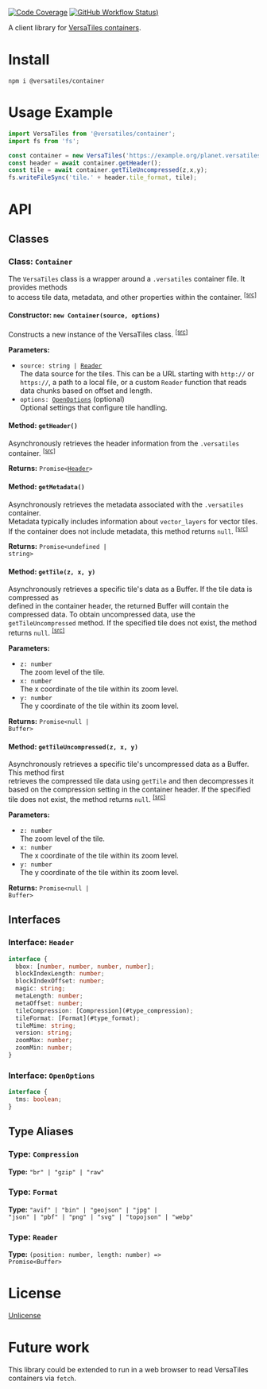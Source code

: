 [![Code Coverage](https://codecov.io/gh/versatiles-org/node-versatiles/branch/main/graph/badge.svg?token=IDHAI13M0K)](https://codecov.io/gh/versatiles-org/node-versatiles)
[![GitHub Workflow Status)](https://img.shields.io/github/actions/workflow/status/versatiles-org/node-versatiles-container/ci.yml)](https://github.com/versatiles-org/node-versatiles-container/actions/workflows/ci.yml)

A client library for [VersaTiles containers](https://github.com/versatiles-org/versatiles-spec).

# Install

`npm i @versatiles/container`

# Usage Example

```js
import VersaTiles from '@versatiles/container';
import fs from 'fs';

const container = new VersaTiles('https://example.org/planet.versatiles');
const header = await container.getHeader();
const tile = await container.getTileUncompressed(z,x,y);
fs.writeFileSync('tile.' + header.tile_format, tile);
```

# API

<!--- This chapter is generated automatically --->

## Classes

### Class: `Container`<a id="class_container"></a>

The `VersaTiles` class is a wrapper around a `.versatiles` container file. It provides methods\
to access tile data, metadata, and other properties within the container. <sup><a href="https://github.com/versatiles-org/node-versatiles-container/blob/84e4c84/src/index.ts#L38">\[src]</a></sup>

#### Constructor: `new Container(source, options)`

Constructs a new instance of the VersaTiles class. <sup><a href="https://github.com/versatiles-org/node-versatiles-container/blob/84e4c84/src/index.ts#L59">\[src]</a></sup>

**Parameters:**

* <code>source: string | [Reader](#type_reader)</code>\
  The data source for the tiles. This can be a URL starting with `http://` or `https://`,
  a path to a local file, or a custom `Reader` function that reads data chunks based on offset and length.
* <code>options: [OpenOptions](#interface_openoptions)</code> (optional)\
  Optional settings that configure tile handling.

#### Method: `getHeader()`

Asynchronously retrieves the header information from the `.versatiles` container. <sup><a href="https://github.com/versatiles-org/node-versatiles-container/blob/84e4c84/src/index.ts#L81">\[src]</a></sup>

**Returns:** <code>Promise<[Header](#interface_header)></code>

#### Method: `getMetadata()`

Asynchronously retrieves the metadata associated with the `.versatiles` container.\
Metadata typically includes information about `vector_layers` for vector tiles.
If the container does not include metadata, this method returns `null`. <sup><a href="https://github.com/versatiles-org/node-versatiles-container/blob/84e4c84/src/index.ts#L128">\[src]</a></sup>

**Returns:** <code>Promise\<undefined | string></code>

#### Method: `getTile(z, x, y)`

Asynchronously retrieves a specific tile's data as a Buffer. If the tile data is compressed as\
defined in the container header, the returned Buffer will contain the compressed data.
To obtain uncompressed data, use the `getTileUncompressed` method.
If the specified tile does not exist, the method returns `null`. <sup><a href="https://github.com/versatiles-org/node-versatiles-container/blob/84e4c84/src/index.ts#L155">\[src]</a></sup>

**Parameters:**

* <code>z: number</code>\
  The zoom level of the tile.
* <code>x: number</code>\
  The x coordinate of the tile within its zoom level.
* <code>y: number</code>\
  The y coordinate of the tile within its zoom level.

**Returns:** <code>Promise\<null | Buffer></code>

#### Method: `getTileUncompressed(z, x, y)`

Asynchronously retrieves a specific tile's uncompressed data as a Buffer. This method first\
retrieves the compressed tile data using `getTile` and then decompresses it based on the
compression setting in the container header.
If the specified tile does not exist, the method returns `null`. <sup><a href="https://github.com/versatiles-org/node-versatiles-container/blob/84e4c84/src/index.ts#L203">\[src]</a></sup>

**Parameters:**

* <code>z: number</code>\
  The zoom level of the tile.
* <code>x: number</code>\
  The x coordinate of the tile within its zoom level.
* <code>y: number</code>\
  The y coordinate of the tile within its zoom level.

**Returns:** <code>Promise\<null | Buffer></code>

## Interfaces

### Interface: `Header`<a id="interface_header"></a>

```typescript
interface {
  bbox: [number, number, number, number];
  blockIndexLength: number;
  blockIndexOffset: number;
  magic: string;
  metaLength: number;
  metaOffset: number;
  tileCompression: [Compression](#type_compression);
  tileFormat: [Format](#type_format);
  tileMime: string;
  version: string;
  zoomMax: number;
  zoomMin: number;
}
```

### Interface: `OpenOptions`<a id="interface_openoptions"></a>

```typescript
interface {
  tms: boolean;
}
```

## Type Aliases

### Type: `Compression`<a id="type_compression"></a>

**Type:** <code>"br" | "gzip" | "raw"</code>

### Type: `Format`<a id="type_format"></a>

**Type:** <code>"avif" | "bin" | "geojson" | "jpg" | "json" | "pbf" | "png" | "svg" | "topojson" | "webp"</code>

### Type: `Reader`<a id="type_reader"></a>

**Type:** <code>(position: number, length: number) => Promise\<Buffer></code>

# License

[Unlicense](./LICENSE.md)

# Future work

This library could be extended to run in a web browser to read VersaTiles containers via `fetch`.

